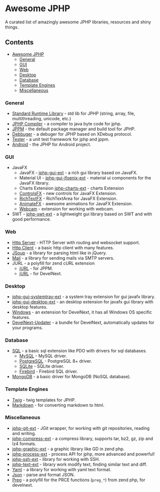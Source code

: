 # Awesome JPHP

A curated list of amazingly awesome JPHP libraries, resources and shiny things.

## Contents

- [Awesome JPHP](#awesome-jphp)
  - [General](#general)
  - [GUI](#gui)
  - [Web](#web)
  - [Desktop](#desktop)
  - [Database](#database)
  - [Template Engines](#template-engines)
  - [Miscellaneous](#miscellaneous)
  
### General

- [Standard Runtime Library](https://github.com/jphp-group/jphp/tree/master/jphp-runtime/api-docs) - std lib for JPHP (string, array, file, multithreading, unicode, etc.)
- [JPHP Compiler](https://github.com/jphp-group/jphp/tree/master/jphp-core/api-docs) - a compiler to java byte code for jphp.
- [JPPM](https://github.com/jphp-group/jphp/tree/master/packager) - the default package manager and build tool for JPHP.
- [Debbuger](https://github.com/jphp-group/jphp/tree/master/jphp-debugger/api-docs) - a debuger for JPHP based on XDebug protocol.
- [Tester](https://github.com/jphp-group/tester) - a unit test framework for jphp and jppm.
- [Android](https://github.com/VenityStudio/android) - the JPHP for Android project.

### GUI
- JavaFX 
  - JavaFX - [jphp-gui-ext](https://github.com/jphp-group/jphp/tree/master/exts/jphp-gui-ext/api-docs) - a rich gui library based on JavaFX.
  - Material UI - [jphp-gui-jfoenix-ext](https://github.com/jphp-group/jphp/tree/master/exts/jphp-gui-jfoenix-ext/api-docs) - material ui components for the JavaFX library.
  - Charts Extension [jphp-charts-ext](https://github.com/jphp-group/jphp-charts-ext) - charts Extension
  - [ControlsFX](https://github.com/jphp-group/jphp-controlsfx-ext) - new controls for JavaFX Extension.
  - [RichTextFX](https://github.com/jphp-group/jphp-richtextfx-ext) - RichTextArea for JavaFX Extension.
  - [AnimateFX](https://github.com/jphp-group/jphp-animatefx-ext) - awesome animations for JavaFX Extension.
  - [Webcam](https://github.com/jphp-group/jphp-webcam-ext) - extension for working with webcam.
- SWT - [jphp-swt-ext](https://github.com/jphp-group/jphp-swt-ext) - a lightweight gui library based on SWT and with good performance.

### Web
- [Http Server](https://github.com/jphp-group/jphp/tree/master/exts/jphp-httpserver-ext) - HTTP Server with routing and websocket support.
- [Http Client](https://github.com/jphp-group/jphp/tree/master/exts/jphp-httpclient-ext) - a basic http client with many features.
- [JSoup](https://github.com/jphp-group/jphp/tree/master/exts/jphp-jsoup-ext/api-docs) - a library for parsing html like in jQuery.
- [Mail](https://github.com/jphp-group/jphp/tree/master/exts/jphp-mail-ext/api-docs) - a library for sending mails via SMTP servers.
- JURL - a polyfill for zend cURL extension
  - [jURL](https://github.com/jphp-group/JURL) - for JPPM.
  - [jURL](https://github.com/TsSaltan/DevelNext-jURL) - for DevelNext.

### Desktop
- [jphp-gui-systemtray-ext](https://github.com/jphp-group/jphp/tree/master/exts/jphp-gui-systemtray-ext/api-docs) - a system tray extension for gui javafx library.
- [jphp-gui-desktop-ext](https://github.com/jphp-group/jphp/tree/master/exts/jphp-gui-desktop-ext/api-docs) - an desktop extension for javafx gui library with desktop features.
- [Windows](https://github.com/TsSaltan/DevelNext-Windows/) - an extension for DevelNext, it has all Windows OS specific features.
- [DevelNext-Updater](https://github.com/TsSaltan/DevelNext-Updater) - a bundle for DevelNext, automatically updates for your programs.

### Database
- [SQL](https://github.com/jphp-group/jphp/tree/master/exts/jphp-sql-ext/api-docs) - a basic sql extension like PDO with drivers for sql databases.
  - [MySQL](https://github.com/jphp-group/jphp/tree/master/exts/jphp-mysql-ext/api-docs) - MySQL driver.
  - [PostgreSQL](https://github.com/jphp-group/jphp/tree/master/exts/jphp-pgsql-ext/api-docs) - PostgreSQL 8+ driver.
  - [SQLite](https://github.com/jphp-group/jphp/tree/master/exts/jphp-sqlite-ext/api-docs) - SQLite driver.
  - [Firebird](https://github.com/jphp-group/jphp/tree/master/exts/jphp-firebirdsql-ext/api-docs) - Firebird SQL driver.
- [MongoDB](https://github.com/jphp-group/jphp/tree/master/exts/jphp-mongo-ext/api-docs) - a basic driver for MongoDB (NoSQL database).

### Template Engines
- [Twig](https://github.com/jphp-group/twig) - twig templates for JPHP.
- [Markdown](https://github.com/jphp-group/jphp/tree/master/exts/jphp-markdown-ext/api-docs) - for converting markdown to html.

### Miscellaneous
- [jphp-git-ext](https://github.com/jphp-group/jphp/tree/master/exts/jphp-git-ext/api-docs) - JGit wrapper, for working with git repositories, reading and writing.
- [jphp-compress-ext](https://github.com/jphp-group/jphp/tree/master/exts/jphp-compress-ext/api-docs) - a compress library, supports tar, bz2, gz, zip and lz4 formats.
- [jphp-graphic-ext](https://github.com/jphp-group/jphp/tree/master/exts/jphp-graphic-ext/api-docs) - a graphic library like GD in zend php.
- [jphp-process-ext](https://github.com/jphp-group/jphp-process-ext) - process API for jphp, more advanced and powerful!
- [jphp-ssh-ext](https://github.com/jphp-group/jphp/tree/master/exts/jphp-ssh-ext/api-docs) - library for working with SSH.
- [jphp-text-ext](https://github.com/jphp-group/jphp/tree/master/exts/jphp-text-ext) - library work modify text, finding similar text and diff.
- [Yaml](https://github.com/jphp-group/jphp/tree/master/exts/jphp-yaml-ext) - a library for working with yaml text format.
- [Json](https://github.com/jphp-group/jphp/tree/master/exts/jphp-json-ext/api-docs) - parse and format JSON.
- [Preg](https://github.com/TsSaltan/DevelNext-Preg) - a polyfill for the PRCE functions (`preg_*`) from zend php, for develnext.
